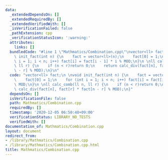 ```yaml
---
data:
  _extendedDependsOn: []
  _extendedRequiredBy: []
  _extendedVerifiedWith: []
  _isVerificationFailed: false
  _pathExtension: cpp
  _verificationStatusIcon: ':warning:'
  attributes:
    links: []
  bundledCode: "#line 1 \"Mathmatics/Combination.cpp\"\nvector<ll> fact;\n \nvoid\
    \ init_fact(int n) {\n    fact = vector<ll>(n);\n    fact[0] = 1;\n    for (int\
    \ i = 1; i < n; i++) fact[i] = fact[i - 1] * i % MOD;\n}\n \nll calc_comb(ll n,\
    \ ll r) {\n    if (n < r)return 0;\n    return calc_div(fact[n], fact[r] * fact[n\
    \ - r] % MOD);\n}\n"
  code: "vector<ll> fact;\n \nvoid init_fact(int n) {\n    fact = vector<ll>(n);\n\
    \    fact[0] = 1;\n    for (int i = 1; i < n; i++) fact[i] = fact[i - 1] * i %\
    \ MOD;\n}\n \nll calc_comb(ll n, ll r) {\n    if (n < r)return 0;\n    return\
    \ calc_div(fact[n], fact[r] * fact[n - r] % MOD);\n}"
  dependsOn: []
  isVerificationFile: false
  path: Mathmatics/Combination.cpp
  requiredBy: []
  timestamp: '2020-12-05 06:50:48+09:00'
  verificationStatus: LIBRARY_NO_TESTS
  verifiedWith: []
documentation_of: Mathmatics/Combination.cpp
layout: document
redirect_from:
- /library/Mathmatics/Combination.cpp
- /library/Mathmatics/Combination.cpp.html
title: Mathmatics/Combination.cpp
---
```

